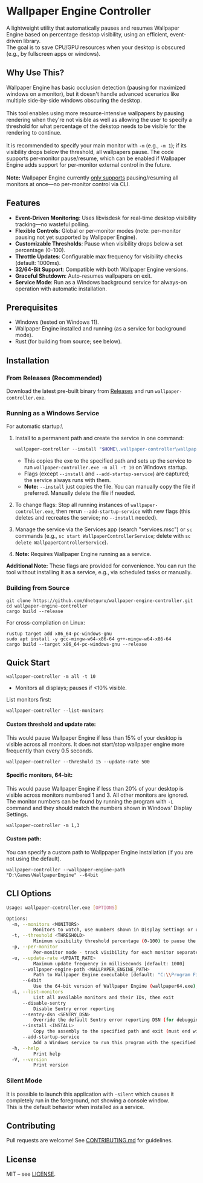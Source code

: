 # Wallpaper Engine Controller

A lightweight utility that automatically pauses and resumes Wallpaper Engine based on percentage desktop visibility, using an efficient, event-driven library.\
The goal is to save CPU/GPU resources when your desktop is obscured (e.g., by fullscreen apps or windows).

## Why Use This?

Wallpaper Engine has basic occlusion detection (pausing for maximized windows on a monitor), but it doesn't handle advanced scenarios like multiple side-by-side windows obscuring the desktop.\
\
This tool enables using more resource-intensive wallpapers by pausing rendering when they're not visible as well as allowing the user to specify a threshold for what percentage of the dekstop needs to be visible for the rendering to continue.\
\
It is recommended to specify your main monitor with `-m` (e.g., `-m 1`); if its visibility drops below the threshold, all wallpapers pause. The code supports per-monitor pause/resume, which can be enabled if Wallpaper Engine adds support for per-monitor external control in the future.\
\
**Note:** Wallpaper Engine currently [only supports](https://help.wallpaperengine.io/en/functionality/cli.html#pause) pausing/resuming all monitors at once—no per-monitor control via CLI.

## Features

- **Event-Driven Monitoring**: Uses libvisdesk for real-time desktop visibility tracking—no wasteful polling.
- **Flexible Controls**: Global or per-monitor modes (note: per-monitor pausing not yet supported by Wallpaper Engine).
- **Customizable Thresholds**: Pause when visibility drops below a set percentage (0-100).
- **Throttle Updates**: Configurable max frequency for visibility checks (default: 1000ms).
- **32/64-Bit Support**: Compatible with both Wallpaper Engine versions.
- **Graceful Shutdown**: Auto-resumes wallpapers on exit.
- **Service Mode**: Run as a Windows background service for always-on operation with automatic installation.

## Prerequisites

- Windows (tested on Windows 11).
- Wallpaper Engine installed and running (as a service for background mode).
- Rust (for building from source; see below).

## Installation

### From Releases (Recommended)

Download the latest pre-built binary from [Releases](https://github.com/dnetguru/wallpaper-engine-controller/releases) and run `wallpaper-controller.exe`.

### Running as a Windows Service

For automatic startup:\

1. Install to a permanent path and create the service in one command:  
   ```powershell  
   wallpaper-controller --install "$HOME\.wallpaper-controller\wallpaper-controller.exe" --add-startup-service -m all -t 10  
   ```  
   - This copies the exe to the specified path and sets up the service to run `wallpaper-controller.exe -m all -t 10` on Windows startup.  
   - Flags (except `--install` and `--add-startup-service`) are captured; the service always runs with them.  
   - **Note:** `--install` just copies the file. You can manually copy the file if preferred. Manually delete the file if needed.

2. To change flags: Stop all running instances of `wallpaper-controller.exe`, then rerun `--add-startup-service` with new flags (this deletes and recreates the service; no `--install` needed).

3. Manage the service via the Services app (search "services.msc") or `sc` commands (e.g., `sc start WallpaperControllerService`; delete with `sc delete WallpaperControllerService`).

4. **Note:** Requires Wallpaper Engine running as a service.  

**Additional Note:** These flags are provided for convenience. You can run the tool without installing it as a service, e.g., via scheduled tasks or manually.

### Building from Source

```shell  
git clone https://github.com/dnetguru/wallpaper-engine-controller.git  
cd wallpaper-engine-controller  
cargo build --release  
```

For cross-compilation on Linux:  
```shell  
rustup target add x86_64-pc-windows-gnu  
sudo apt install -y gcc-mingw-w64-x86-64 g++-mingw-w64-x86-64  
cargo build --target x86_64-pc-windows-gnu --release  
```

## Quick Start

```shell  
wallpaper-controller -m all -t 10  
```  
- Monitors all displays; pauses if <10% visible.

List monitors first:  
```shell  
wallpaper-controller --list-monitors  
```  

#### Custom threshold and update rate:
This would pause Wallpaper Engine if less than 15% of your desktop is visible across all monitors. It does not start/stop wallpaper engine more frequently than every 0.5 seconds.   
```shell  
wallpaper-controller --threshold 15 --update-rate 500  
```
#### Specific monitors, 64-bit:
This would pause Wallpaper Engine if less than 20% of your desktop is visible across monitors numbered 1 and 3. All other monitors are ignored.\
The monitor numbers can be found by running the program with `-L` command and they should match the numbers shown in Windows' Display Settings.
```shell  
wallpaper-controller -m 1,3 
```

#### Custom path:
You can specify a custom path to Wallppaper Engine installation (if you are not using the default).
```shell  
wallpaper-controller --wallpaper-engine-path "D:\Games\WallpaperEngine" --64bit  
```

## CLI Options

```sh  
Usage: wallpaper-controller.exe [OPTIONS]  

Options:  
  -m, --monitors <MONITORS>  
          Monitors to watch, use numbers shown in Display Settings or use -L to list monitors (comma-separated, or "all" for all monitors) [default: all]  
  -t, --threshold <THRESHOLD>  
          Minimum visibility threshold percentage (0-100) to pause the wallpaper engine [default: 20]  
  -p, --per-monitor  
          Per-monitor mode - track visibility for each monitor separately (THIS IS NOT SUPPORTED BY WALLPAPER ENGINE, YET)  
  -u, --update-rate <UPDATE_RATE>  
          Maximum update frequency in milliseconds [default: 1000]  
      --wallpaper-engine-path <WALLPAPER_ENGINE_PATH>  
          Path to Wallpaper Engine executable [default: "C:\\Program Files (x86)\\Steam\\steamapps\\common\\wallpaper_engine"]  
      --64bit  
          Use the 64-bit version of Wallpaper Engine (wallpaper64.exe), otherwise use 32-bit (wallpaper32.exe)  
  -L, --list-monitors  
          List all available monitors and their IDs, then exit  
      --disable-sentry  
          Disable Sentry error reporting  
      --sentry-dsn <SENTRY_DSN>  
          Override the default Sentry error reporting DSN (for debugging purposes) [default: https://c6caa06487e9769daccfbedcd8de6324@o504783.ingest.us.sentry.io/4509839881076736]  
      --install <INSTALL>  
          Copy the assembly to the specified path and exit (must end with .exe)  
      --add-startup-service  
          Add a Windows service to run this program with the specified flags and exit  
  -h, --help  
          Print help  
  -V, --version  
          Print version  
```

### Silent Mode
It is possible to launch this application with `-silent` which causes it completely run in the foreground, not showing a console window.\
This is the default behavior when installed as a service.


## Contributing

Pull requests are welcome! See [CONTRIBUTING.md](CONTRIBUTING.md) for guidelines.

## License

MIT – see [LICENSE](LICENSE).
